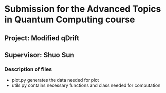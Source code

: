 # Submission for the Advanced Topics in Quantum Computing course

## Project: Modified qDrift
## Supervisor: Shuo Sun

### Description of files
- plot.py 
    generates the data needed for plot
- utils.py
    contains necessary functions and class needed for computation